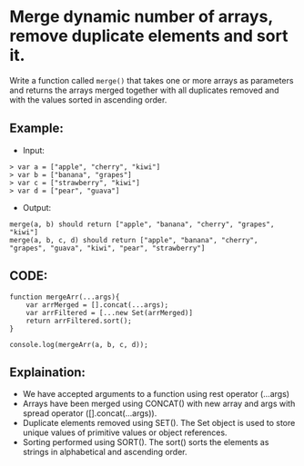 # Merge dynamic number of arrays, remove duplicate elements and sort it.

Write a function called `merge()` that takes one or more arrays as parameters and returns the arrays merged together with all duplicates removed and with the values sorted in ascending order.

## Example:

- Input:

```
> var a = ["apple", "cherry", "kiwi"]
> var b = ["banana", "grapes"]
> var c = ["strawberry", "kiwi"]
> var d = ["pear", "guava"]

```

- Output:

```
merge(a, b) should return ["apple", "banana", "cherry", "grapes", "kiwi"]
merge(a, b, c, d) should return ["apple", "banana", "cherry", "grapes", "guava", "kiwi", "pear", "strawberry"]
```

## CODE:

```
function mergeArr(...args){
    var arrMerged = [].concat(...args);
    var arrFiltered = [...new Set(arrMerged)]
    return arrFiltered.sort();
}

console.log(mergeArr(a, b, c, d));
```

## Explaination:

- We have accepted arguments to a function using rest operator (...args)
- Arrays have been merged using CONCAT() with new array and args with spread operator ([].concat(...args)).
- Duplicate elements removed using SET(). The Set object is used to store unique values of primitive values or object references.
- Sorting performed using SORT(). The sort() sorts the elements as strings in alphabetical and ascending order.

